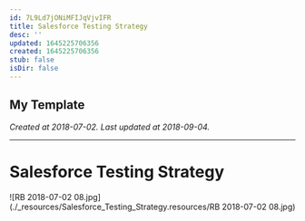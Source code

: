 ```yaml
---
id: 7L9Ld7jONiMFIJqVjvIFR
title: Salesforce Testing Strategy
desc: ''
updated: 1645225706356
created: 1645225706356
stub: false
isDir: false
---
```

My Template
---

_Created at 2018-07-02._
_Last updated at 2018-09-04._




---

# Salesforce Testing Strategy


![RB 2018-07-02 08.jpg](./_resources/Salesforce_Testing_Strategy.resources/RB 2018-07-02 08.jpg)

